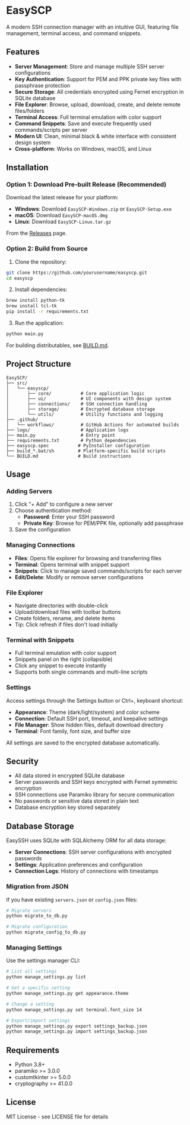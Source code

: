 # EasySCP

A modern SSH connection manager with an intuitive GUI, featuring file management, terminal access, and command snippets.

## Features

- **Server Management**: Store and manage multiple SSH server configurations
- **Key Authentication**: Support for PEM and PPK private key files with passphrase protection
- **Secure Storage**: All credentials encrypted using Fernet encryption in SQLite database
- **File Explorer**: Browse, upload, download, create, and delete remote files/folders
- **Terminal Access**: Full terminal emulation with color support
- **Command Snippets**: Save and execute frequently used commands/scripts per server
- **Modern UI**: Clean, minimal black & white interface with consistent design system
- **Cross-platform**: Works on Windows, macOS, and Linux

## Installation

### Option 1: Download Pre-built Release (Recommended)

Download the latest release for your platform:

- **Windows**: Download `EasySCP-Windows.zip` or `EasySCP-Setup.exe`
- **macOS**: Download `EasySCP-macOS.dmg`
- **Linux**: Download `EasySCP-Linux.tar.gz`

From the [Releases](https://github.com/yourusername/easyscp/releases) page.

### Option 2: Build from Source

1. Clone the repository:
```bash
git clone https://github.com/yourusername/easyscp.git
cd easyscp
```

2. Install dependencies:
```bash
brew install python-tk
brew install tcl-tk
pip install -r requirements.txt
```

3. Run the application:
```bash
python main.py
```

For building distributables, see [BUILD.md](BUILD.md).

## Project Structure

```
EasySCP/
├── src/
│   └── easyscp/
│       ├── core/           # Core application logic
│       ├── ui/             # UI components with design system
│       ├── connections/    # SSH connection handling
│       ├── storage/        # Encrypted database storage
│       └── utils/          # Utility functions and logging
├── .github/
│   └── workflows/          # GitHub Actions for automated builds
├── logs/                   # Application logs
├── main.py                 # Entry point
├── requirements.txt        # Python dependencies
├── easyscp.spec           # PyInstaller configuration
├── build_*.bat/sh         # Platform-specific build scripts
└── BUILD.md               # Build instructions
```

## Usage

### Adding Servers
1. Click "+ Add" to configure a new server
2. Choose authentication method:
   - **Password**: Enter your SSH password
   - **Private Key**: Browse for PEM/PPK file, optionally add passphrase
3. Save the configuration

### Managing Connections
- **Files**: Opens file explorer for browsing and transferring files
- **Terminal**: Opens terminal with snippet support
- **Snippets**: Click to manage saved commands/scripts for each server
- **Edit/Delete**: Modify or remove server configurations

### File Explorer
- Navigate directories with double-click
- Upload/download files with toolbar buttons
- Create folders, rename, and delete items
- Tip: Click refresh if files don't load initially

### Terminal with Snippets
- Full terminal emulation with color support
- Snippets panel on the right (collapsible)
- Click any snippet to execute instantly
- Supports both single commands and multi-line scripts

### Settings

Access settings through the Settings button or Ctrl+, keyboard shortcut:

- **Appearance**: Theme (dark/light/system) and color scheme
- **Connection**: Default SSH port, timeout, and keepalive settings
- **File Manager**: Show hidden files, default download directory
- **Terminal**: Font family, font size, and buffer size

All settings are saved to the encrypted database automatically.

## Security

- All data stored in encrypted SQLite database
- Server passwords and SSH keys encrypted with Fernet symmetric encryption
- SSH connections use Paramiko library for secure communication
- No passwords or sensitive data stored in plain text
- Database encryption key stored separately

## Database Storage

EasySSH uses SQLite with SQLAlchemy ORM for all data storage:
- **Server Connections**: SSH server configurations with encrypted passwords
- **Settings**: Application preferences and configuration
- **Connection Logs**: History of connections with timestamps

### Migration from JSON

If you have existing `servers.json` or `config.json` files:

```bash
# Migrate servers
python migrate_to_db.py

# Migrate configuration
python migrate_config_to_db.py
```

### Managing Settings

Use the settings manager CLI:

```bash
# List all settings
python manage_settings.py list

# Get a specific setting
python manage_settings.py get appearance.theme

# Change a setting
python manage_settings.py set terminal.font_size 14

# Export/import settings
python manage_settings.py export settings_backup.json
python manage_settings.py import settings_backup.json
```

## Requirements

- Python 3.8+
- paramiko >= 3.0.0
- customtkinter >= 5.0.0
- cryptography >= 41.0.0

## License

MIT License - see LICENSE file for details